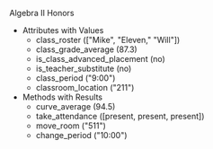 Algebra II Honors
- Attributes with Values
  - class_roster (["Mike", "Eleven," "Will"])
  - class_grade_average (87.3)
  - is_class_advanced_placement (no)
  - is_teacher_substitute (no)
  - class_period ("9:00")
  - classroom_location ("211")
- Methods with Results
  - curve_average (94.5)
  - take_attendance ([present, present, present])
  - move_room ("511")
  - change_period ("10:00")
